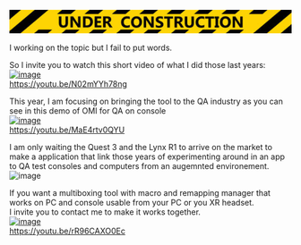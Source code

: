 ![WIP](https://github.com/EloiStree/EloiStree/blob/master/Images/WIP.png)  

I working on the topic but I fail to put words.

So I invite you to watch this short video of what I did those last years:
[![image](https://github.com/OpenMacroInput/LearnAndInvestOnTheProject/assets/99685407/36e3a0be-4acf-48e2-9750-154e66ac05a5)](https://youtu.be/N02mYYh78ng)  
https://youtu.be/N02mYYh78ng  

This year, I am focusing on bringing the tool to the QA industry as you can see in this demo of OMI for QA on console  
[![image](https://github.com/OpenMacroInput/LearnAndInvestOnTheProject/assets/99685407/40504fac-534a-4d2d-95ac-1e44aacf8581)](https://youtu.be/MaE4rtv0QYU)  
https://youtu.be/MaE4rtv0QYU  

I am only waiting the Quest 3 and the Lynx R1 to arrive on the market to make a application that link those years of experimenting around in an app to QA test consoles and computers from an augemnted environement.    
![image](https://github.com/OpenMacroInput/LearnAndInvestOnTheProject/assets/99685407/b8b7c7bf-82ae-48d0-8f52-0dbb32a0490d)  


If you want a multiboxing tool with macro and remapping manager that works on PC and console usable from your PC or you XR headset.  
I invite you to contact me to make it works together.    
[![image](https://github.com/OpenMacroInput/LearnAndInvestOnTheProject/assets/99685407/e7e99e1a-8da3-419c-90c1-e74b1a76a1b4)](https://youtu.be/rR96CAXO0Ec)   
https://youtu.be/rR96CAXO0Ec    
